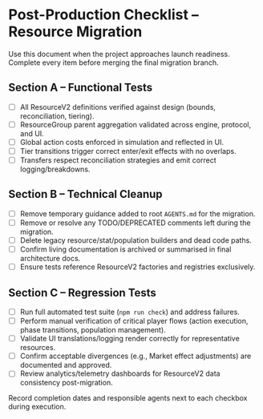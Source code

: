 # Post-Production Checklist – Resource Migration

Use this document when the project approaches launch readiness. Complete every item before merging the final migration branch.

## Section A – Functional Tests

- [ ] All ResourceV2 definitions verified against design (bounds, reconciliation, tiering).
- [ ] ResourceGroup parent aggregation validated across engine, protocol, and UI.
- [ ] Global action costs enforced in simulation and reflected in UI.
- [ ] Tier transitions trigger correct enter/exit effects with no overlaps.
- [ ] Transfers respect reconciliation strategies and emit correct logging/breakdowns.

## Section B – Technical Cleanup

- [ ] Remove temporary guidance added to root `AGENTS.md` for the migration.
- [ ] Remove or resolve any TODO/DEPRECATED comments left during the migration.
- [ ] Delete legacy resource/stat/population builders and dead code paths.
- [ ] Confirm living documentation is archived or summarised in final architecture docs.
- [ ] Ensure tests reference ResourceV2 factories and registries exclusively.

## Section C – Regression Tests

- [ ] Run full automated test suite (`npm run check`) and address failures.
- [ ] Perform manual verification of critical player flows (action execution, phase transitions, population management).
- [ ] Validate UI translations/logging render correctly for representative resources.
- [ ] Confirm acceptable divergences (e.g., Market effect adjustments) are documented and approved.
- [ ] Review analytics/telemetry dashboards for ResourceV2 data consistency post-migration.

Record completion dates and responsible agents next to each checkbox during execution.

